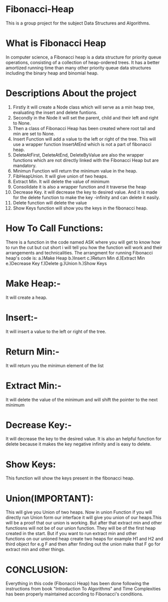 # Fibonacci-Heap
This is a group project for the subject Data Structures and Algorithms.

# What is Fibonacci Heap
In computer science, a Fibonacci heap is a data structure for priority queue operations, consisting of a collection of heap-ordered trees.
It has a better amortized running time than many other priority queue data structures including the binary heap and binomial heap.

# Descriptions About the project
1. Firstly it will create a Node class which will serve as a min heap tree, evaluating the insert and delete funtions.
2. Secondly in the Node it will set the parent, child and their left and right to None.
3. Then a class of Fibonacci Heap has been created where root tail and min are set to None.
4. Insert Function will add a value to the left or right of the tree. This will use a wrapper function InsertAtEnd which is not a part of fibonacci heap.
5. DeleteAtFirst, DeleteAtEnd, DeleteByValue are also the wrapper functions which are not directly linked with the Fibonacci Heap but are mandatory.
6. Minimun Function will return the minimum value in the heap.
7. FibHeapUnion. It will give union of two heaps.
8. Extract Min. It will delete the value of minimum
9. Consolidate it is also a wrapper function and it traverse the heap
10. Decrease Key. it will decrease the key to desired value. And it is made for the delete function to make the key -infinity and can delete it easily.
11. Delete function will delete the value 
12. Show Keys function will show you the keys in the fibonacci heap.

# How To Call Functions:

There is a function in the code named ASK where you will get to know how to run the cut but cut short i will tell you how the function will work and their arrangements and technicalities.
The arrangment for running Fibonacci heap's code is:
  a.)Make Heap
  b.)Insert
  c.)Return Min
  d.)Extract Min
  e.)Decrease Key
  f.)Delete
  g.)Union
  h.)Show Keys
# Make Heap:-
  It will create a heap.
# Insert:-
  It will insert a value to the left or right of the tree.
# Return Min:-
  It will return you the minimun element of the list
# Extract Min:-
  It will delete the value of the minimum and will shift the pointer to the next      
  minimum
 # Decrease Key:-
  It will decrease the key to the desired value. It is also an helpful function for   
  delete because it makes the key negative infinity and is easy to delete.
 # Show Keys:
  This function will show the keys present in the fibonacci heap.
 # Union(IMPORTANT):
  This will give you Union of two heaps.
  Now in union Function if you will directly run Union form our interface it will give 
  you union of our heaps.This will be a proof that our union is working. But after that 
  extract min and other functiosns will not be of our union function. They will be of 
  the first heap created in the start. But if you want to run extract min and other  
  functions on our unioned heap create two heaps for example H1 and H2 and third object 
  for e.g F and then after finding out the union make that F go for extract min and 
  other things.
# CONCLUSION:
Everything in this code (Fibonacci Heap) has been done following the instructions from book "Introduction To Algorithms" and Time Complexities has been properly maintained according to Fibonacci's conditions.
